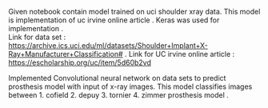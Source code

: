 
Given notebook contain model trained on uci shoulder xray data. This model is implementation of uc irvine online article .
Keras was used for implementation .  
Link for data set : https://archive.ics.uci.edu/ml/datasets/Shoulder+Implant+X-Ray+Manufacturer+Classification# .
Link for UC irvine online article : https://escholarship.org/uc/item/5d60b2vd


Implemented Convolutional neural network on data sets to predict  prosthesis model with input of x-ray images. 
This model classifies images between 1. cofield  2. depuy  3. tornier  4. zimmer prosthesis model .

